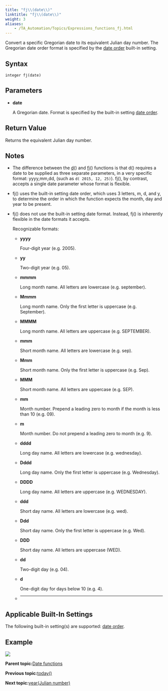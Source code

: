 ```yaml
--- 
title: "fj\\(date\\)"
linktitle: "fj\\(date\\)"
weight: 3
aliases: 
    - /TA_Automation/Topics/Expressions_functions_fj.html
---
```


Convert a specific Gregorian date to its equivalent Julian day number. The Gregorian date order format is specified by the [date order](date_order.html) built-in setting.

## Syntax

`integer fj(date)`

## Parameters

-   **date**

    A Gregorian date. Format is specified by the built-in setting [date order](date_order.html).


## Return Value

Returns the equivalent Julian day number.

## Notes

-   The difference between the [d](Expressions_functions_d.html)\(\) and [fj](Expressions_functions_fj.html)\(\) functions is that d\(\) requires a date to be supplied as three separate parameters, in a very specific format: yyyy,mm,dd, \(such as `d( 2015, 12, 25)`\). fj\(\), by contrast, accepts a single date parameter whose format is flexible.
-   fj\(\) uses the built-in setting date order, which uses 3 letters, m, d, and y, to determine the order in which the function expects the month, day and year to be present.
-   fj\(\) does not use the built-in setting date format. Instead, fj\(\) is inherently flexible in the date formats it accepts.

    Recognizable formats:

    -   **yyyy**

        Four-digit year \(e.g. 2005\).

    -   **yy**

        Two-digit year \(e.g. 05\).

    -   **mmmm**

        Long month name. All letters are lowercase \(e.g. september\).

    -   **Mmmm**

        Long month name. Only the first letter is uppercase \(e.g. September\).

    -   **MMMM**

        Long month name. All letters are uppercase \(e.g. SEPTEMBER\).

    -   **mmm**

        Short month name. All letters are lowercase \(e.g. sep\).

    -   **Mmm**

        Short month name. Only the first letter is uppercase \(e.g. Sep\).

    -   **MMM**

        Short month name. All letters are uppercase \(e.g. SEP\).

    -   **mm**

        Month number. Prepend a leading zero to month if the month is less than 10 \(e.g. 09\).

    -   **m**

        Month number. Do not prepend a leading zero to month \(e.g. 9\).

    -   **dddd**

        Long day name. All letters are lowercase \(e.g. wednesday\).

    -   **Dddd**

        Long day name. Only the first letter is uppercase \(e.g. Wednesday\).

    -   **DDDD**

        Long day name. All letters are uppercase \(e.g. WEDNESDAY\).

    -   **ddd**

        Short day name. All letters are lowercase \(e.g. wed\).

    -   **Ddd**

        Short day name. Only the first letter is uppercase \(e.g. Wed\).

    -   **DDD**

        Short day name. All letters are uppercase \(WED\).

    -   **dd**

        Two-digit day \(e.g. 04\).

    -   **d**

        One-digit day for days below 10 \(e.g. 4\).

    -   ****

## Applicable Built-In Settings

The following built-in setting\(s\) are supported: [date order](date_order.html).

## Example

![](/images//Images/automationguide_datefunction13.PNG)

**Parent topic:**[Date functions](/TA_Automation/Topics/Expressions_date_functions.html)

**Previous topic:**[today\(\)](/TA_Automation/Topics/Expressions_functions_today.html)

**Next topic:**[year\(Julian number\)](/TA_Automation/Topics/Expressions_functions_year.html)


